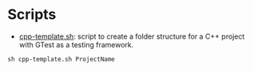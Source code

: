 # Scripts #

* [cpp-template.sh](https://github.com/davamix/Scripts/cpp-template.sh): script to create a folder structure for a C++ project with GTest as a testing framework.

```
sh cpp-template.sh ProjectName
```